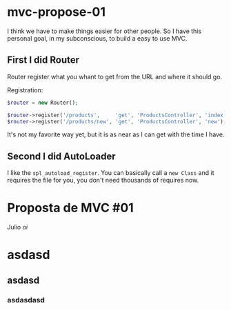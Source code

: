 # mvc-propose-01

I think we have to make things easier for other people.
So I have this personal goal, in my subconscious, to build a easy to use MVC.

## First I did Router

Router register what you whant to get from the URL and where it should go.

Registration:
```php
$router = new Router();

$router->register('/products',     'get', 'ProductsController', 'index');
$router->register('/products/new', 'get', 'ProductsController', 'new');
```

It's not my favorite way yet, but it is as near as I can get with the time I have.

## Second I did AutoLoader

I like the `spl_autoload_register`.
You can basically call a `new Class` and it requires the file for you, you don't need thousands of requires now.


# Proposta de MVC #01

Julio *oi*


# asdasd
## asdasd
### asdasdasd